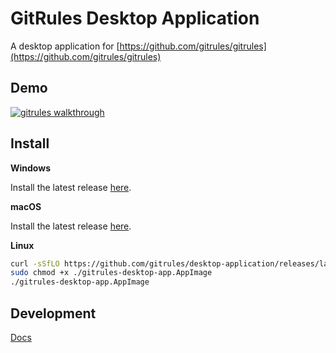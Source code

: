 # GitRules Desktop Application

A desktop application for [https://github.com/gitrules/gitrules](https://github.com/gitrules/gitrules)

## Demo

[![gitrules walkthrough](https://img.youtube.com/vi/5lByGoNT2cQ/maxresdefault.jpg)](https://www.youtube.com/watch?v=5lByGoNT2cQ)

## Install

**Windows**

Install the latest release [here](https://github.com/gitrules/desktop-application/releases/latest/download/gitrules-desktop-app-setup.exe).

**macOS**

Install the latest release [here](https://github.com/gitrules/desktop-application/releases/latest/download/gitrules-desktop-app.dmg).

**Linux**

```bash
curl -sSfLO https://github.com/gitrules/desktop-application/releases/latest/download/gitrules-desktop-app.AppImage
sudo chmod +x ./gitrules-desktop-app.AppImage
./gitrules-desktop-app.AppImage
```

## Development

[Docs](docs/README.md)
